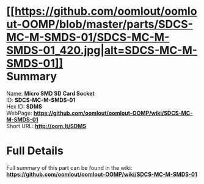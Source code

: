 
[[https://github.com/oomlout/oomlout-OOMP/blob/master/parts/SDCS-MC-M-SMDS-01/SDCS-MC-M-SMDS-01_420.jpg|alt=SDCS-MC-M-SMDS-01]]     
Summary
=================
  
Name: __Micro SMD SD Card Socket__    
ID: __SDCS-MC-M-SMDS-01__   
Hex ID: __SDMS__   
WebPage: __https://github.com/oomlout/oomlout-OOMP/wiki/SDCS-MC-M-SMDS-01__   
Short URL: __http://oom.lt/SDMS__   

Full Details
==========================
Full summary of this part can be found in the wiki:   
__https://github.com/oomlout/oomlout-OOMP/wiki/SDCS-MC-M-SMDS-01__    

